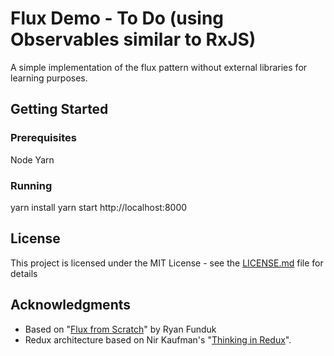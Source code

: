 # Flux Demo - To Do (using Observables similar to RxJS)

A simple implementation of the flux pattern without external libraries for learning purposes.

## Getting Started

### Prerequisites

Node
Yarn

### Running

yarn install
yarn start
http://localhost:8000

## License

This project is licensed under the MIT License - see the [LICENSE.md](LICENSE.md) file for details

## Acknowledgments

- Based on "[Flux from Scratch](https://ryanfunduk.com/articles/flux-from-scratch/)" by Ryan Funduk
- Redux architecture based on Nir Kaufman's "[Thinking in Redux](https://leanpub.com/thinking-in-Redux)".

